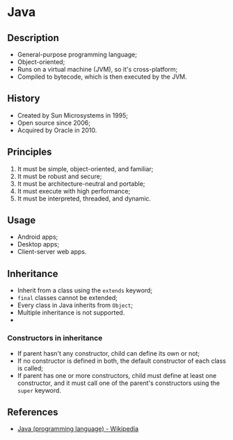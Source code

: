 # Java

## Description

- General-purpose programming language;
- Object-oriented;
- Runs on a virtual machine (JVM), so it's cross-platform;
- Compiled to bytecode, which is then executed by the JVM.

## History

- Created by Sun Microsystems in 1995;
- Open source since 2006;
- Acquired by Oracle in 2010.

## Principles

1. It must be simple, object-oriented, and familiar;
2. It must be robust and secure;
3. It must be architecture-neutral and portable;
4. It must execute with high performance;
5. It must be interpreted, threaded, and dynamic.

## Usage

- Android apps;
- Desktop apps;
- Client-server web apps.

## Inheritance

- Inherit from a class using the `extends` keyword;
- `final` classes cannot be extended;
- Every class in Java inherits from `Object`;
- Multiple inheritance is not supported.
- 
### Constructors in inheritance

- If parent hasn't any constructor, child can define its own or not;
- If no constructor is defined in both, the default constructor of each class is
  called;
- If parent has one or more constructors, child must define at least one
  constructor, and it must call one of the parent's constructors using the
  `super` keyword.

## References

- [Java (programming language) - Wikipedia](https://en.wikipedia.org/wiki/Java_(programming_language))
